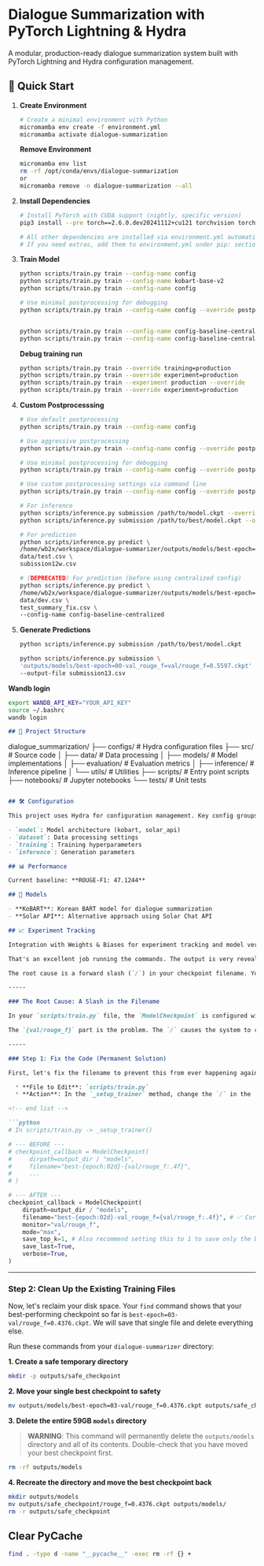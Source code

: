 # Dialogue Summarization with PyTorch Lightning & Hydra

A modular, production-ready dialogue summarization system built with PyTorch Lightning and Hydra configuration management.

## 🚀 Quick Start

1.  **Create Environment**
    ```bash
    # Create a minimal environment with Python
    micromamba env create -f environment.yml
    micromamba activate dialogue-summarization
    ```
    **Remove Environment**
    ```bash
    micromamba env list
    rm -rf /opt/conda/envs/dialogue-summarization
    or
    micromamba remove -n dialogue-summarization --all
    ```
2.  **Install Dependencies**
    ```bash
    # Install PyTorch with CUDA support (nightly, specific version)
    pip3 install --pre torch==2.6.0.dev20241112+cu121 torchvision torchaudio --index-url https://download.pytorch.org/whl/nightly/cu121 --no-cache-dir

    # All other dependencies are installed via environment.yml automatically.
    # If you need extras, add them to environment.yml under pip: section.
    ```

3.  **Train Model**
    ```bash
    python scripts/train.py train --config-name config
    python scripts/train.py train --config-name kobart-base-v2
    python scripts/train.py train --config-name config

    # Use minimal postprocessing for debugging
    python scripts/train.py train --config-name config --override postprocessing=minimal


    python scripts/train.py train --config-name config-baseline-centralized --experiment swap_regular_names --max-epochs 1
    python scripts/train.py train --config-name config-baseline-centralized --experiment swap_unbiased_speaker --max-epochs 1

    ```

    **Debug training run**
    ```bash
    python scripts/train.py train --override training=production
    python scripts/train.py train --override experiment=production
    python scripts/train.py train --experiment production --override
    python scripts/train.py train --override experiment=production
    ```
3.  **Custom Postprocesssing**
    ```bash
    # Use default postprocessing
    python scripts/train.py train --config-name config 

    # Use aggressive postprocessing
    python scripts/train.py train --config-name config --override postprocessing=aggressive
    
    # Use minimal postprocessing for debugging
    python scripts/train.py train --config-name config --override postprocessing=minimal

    # Use custom postprocessing settings via command line
    python scripts/train.py train --config-name config --override postprocessing.remove_tokens=["<usr>","<pad>"] postprocessing.text_cleaning.strip_whitespace=true

    # For inference
    python scripts/inference.py submission /path/to/model.ckpt --override postprocessing=aggressive
    python scripts/inference.py submission /path/to/best/model.ckpt --override postprocessing=aggressive
    
    # For prediction
    python scripts/inference.py predict \
    /home/wb2x/workspace/dialogue-summarizer/outputs/models/best-epoch=01-val_rouge_f=val/rouge_f=0.5137.ckpt \
    data/test.csv \
    subission12w.csv

    # (DEPRECATED) For prediction (before using centralized config)
    python scripts/inference.py predict \
    /home/wb2x/workspace/dialogue-summarizer/outputs/models/best-epoch=01-val_rouge_f=val/rouge_f=0.1384.ckpt \
    data/dev.csv \
    test_summary_fix.csv \
    --config-name config-baseline-centralized
    ```

4.  **Generate Predictions**
    ```bash
    python scripts/inference.py submission /path/to/best/model.ckpt

    python scripts/inference.py submission \
    'outputs/models/best-epoch=00-val_rouge_f=val/rouge_f=0.5597.ckpt' \
    --output-file submission13.csv
    ```
**Wandb login**
```bash
export WANDB_API_KEY="YOUR_API_KEY"
source ~/.bashrc
wandb login
```

```markdown
## 📁 Project Structure

```

dialogue\_summarization/
├── configs/          \# Hydra configuration files
├── src/              \# Source code
│   ├── data/         \# Data processing
│   ├── models/       \# Model implementations
│   ├── evaluation/   \# Evaluation metrics
│   ├── inference/    \# Inference pipeline
│   └── utils/        \# Utilities
├── scripts/          \# Entry point scripts
├── notebooks/        \# Jupyter notebooks
└── tests/            \# Unit tests

```markdown

## 🛠️ Configuration

This project uses Hydra for configuration management. Key config groups:

- `model`: Model architecture (kobart, solar_api)
- `dataset`: Data processing settings
- `training`: Training hyperparameters
- `inference`: Generation parameters

## 📊 Performance

Current baseline: **ROUGE-F1: 47.1244**

## 🔬 Models

- **KoBART**: Korean BART model for dialogue summarization
- **Solar API**: Alternative approach using Solar Chat API

## 📈 Experiment Tracking

Integration with Weights & Biases for experiment tracking and model versioning.
```

```markdown
That's an excellent job running the commands. The output is very revealing and points to a single, critical error in your configuration that has caused the massive 59GB of storage usage.

The root cause is a forward slash (`/`) in your checkpoint filename. Your system is interpreting it as a directory separator, creating a new 9.7GB directory for almost every checkpoint instead of a single 1.4GB file.

-----

### The Root Cause: A Slash in the Filename

In your `scripts/train.py` file, the `ModelCheckpoint` is configured with this filename: `"best-{epoch:02d}-{val/rouge_f:.4f}"`.

The `{val/rouge_f}` part is the problem. The `/` causes the system to create a directory named `best-epoch=02-val` and then save the checkpoint inside it. This has been happening repeatedly, filling up your disk.

-----

### Step 1: Fix the Code (Permanent Solution)

First, let's fix the filename to prevent this from ever happening again.

  * **File to Edit**: `scripts/train.py`
  * **Action**: In the `_setup_trainer` method, change the `/` in the `ModelCheckpoint` filename to a more filename-friendly character like `=` or `_`.

<!-- end list -->

```python
# In scripts/train.py -> _setup_trainer()

# --- BEFORE ---
# checkpoint_callback = ModelCheckpoint(
#     dirpath=output_dir / "models",
#     filename="best-{epoch:02d}-{val/rouge_f:.4f}",
#     ...
# )

# --- AFTER ---
checkpoint_callback = ModelCheckpoint(
    dirpath=output_dir / "models",
    filename="best-{epoch:02d}-val_rouge_f={val/rouge_f:.4f}", # ✅ Corrected filename
    monitor="val/rouge_f",
    mode="max",
    save_top_k=1, # Also recommend setting this to 1 to save only the best
    save_last=True,
    verbose=True,
)
```

-----

### Step 2: Clean Up the Existing Training Files

Now, let's reclaim your disk space. Your `find` command shows that your best-performing checkpoint so far is `best-epoch=03-val/rouge_f=0.4376.ckpt`. We will save that single file and delete everything else.

Run these commands from your `dialogue-summarizer` directory:

**1. Create a safe temporary directory**

```bash
mkdir -p outputs/safe_checkpoint
```

**2. Move your single best checkpoint to safety**

```bash
mv outputs/models/best-epoch=03-val/rouge_f=0.4376.ckpt outputs/safe_checkpoint/
```

**3. Delete the entire 59GB `models` directory**

> **WARNING**: This command will permanently delete the `outputs/models` directory and all of its contents. Double-check that you have moved your best checkpoint first.

```bash
rm -rf outputs/models
```

**4. Recreate the directory and move the best checkpoint back**

```bash
mkdir outputs/models
mv outputs/safe_checkpoint/rouge_f=0.4376.ckpt outputs/models/
rm -r outputs/safe_checkpoint
```
## Clear PyCache
```bash
find . -type d -name "__pycache__" -exec rm -rf {} +
```

```